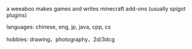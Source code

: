 a weeaboo makes games and writes minecraft add-ons (usually spigot plugins)

languages: chinese, eng, jp, java, cpp, cs

hobbies: drawing、photography、2d/3dcg
